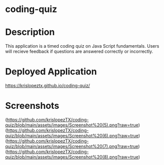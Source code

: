 # coding-quiz
# Description
This application is a timed coding quiz on Java Script fundamentals. Users will recieve feedback if questions are answered correctly or incorrectly.
# Deployed Application
https://krislopeztx.github.io/coding-quiz/
# Screenshots
(https://github.com/krislopezTX/coding-quiz/blob/main/assets/images/Screenshot%20(5).png?raw=true)
(https://github.com/krislopezTX/coding-quiz/blob/main/assets/images/Screenshot%20(6).png?raw=true)
(https://github.com/krislopezTX/coding-quiz/blob/main/assets/images/Screenshot%20(7).png?raw=true)
(https://github.com/krislopezTX/coding-quiz/blob/main/assets/images/Screenshot%20(8).png?raw=true)